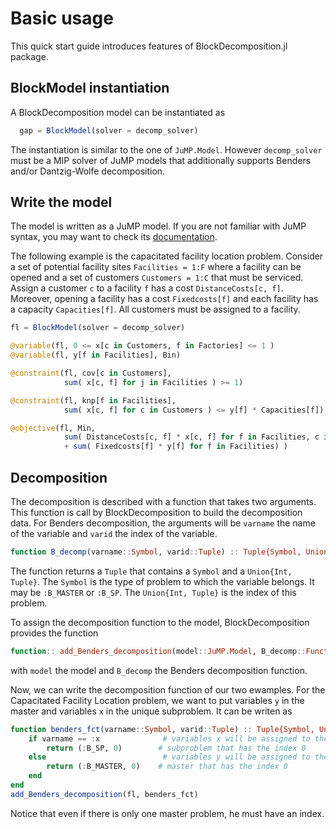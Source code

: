 

# Basic usage

This quick start guide introduces features of BlockDecomposition.jl package.

## BlockModel instantiation

A BlockDecomposition model can be instantiated as

```julia
  gap = BlockModel(solver = decomp_solver)
```  

The instantiation is similar to the one of `JuMP.Model`.
However `decomp_solver` must be a MIP solver of JuMP models that additionally supports Benders and/or Dantzig-Wolfe decomposition.

## Write the model

The model is written as a JuMP model. If you are not familiar with JuMP syntax,
you may want to check its [documentation](https://jump.readthedocs.io/en/latest/quickstart.html#defining-variables).

The following example is the capacitated facility location problem.
Consider a set of potential facility sites `Facilities = 1:F` where a
facility can be opened and a set of customers `Customers = 1:C` that must be
serviced. Assign a customer `c` to a facility `f` has a cost `DistanceCosts[c, f]`.
Moreover, opening a facility has a cost `Fixedcosts[f]` and each facility has a capacity `Capacities[f]`.
All customers must be assigned to a facility.

```julia
fl = BlockModel(solver = decomp_solver)

@variable(fl, 0 <= x[c in Customers, f in Factories] <= 1 )
@variable(fl, y[f in Facilities], Bin)

@constraint(fl, cov[c in Customers],
            sum( x[c, f] for j in Facilities ) >= 1)

@constraint(fl, knp[f in Facilities],
            sum( x[c, f] for c in Customers ) <= y[f] * Capacities[f])

@objective(fl, Min,
            sum( DistanceCosts[c, f] * x[c, f] for f in Facilities, c in Customers)
            + sum( Fixedcosts[f] * y[f] for f in Facilities) )
```

## Decomposition

The decomposition is described with a function that takes two arguments.
This function is call by BlockDecomposition to build the decomposition data.
For Benders decomposition, the arguments will be ``varname`` the name
of the variable and ``varid`` the index of the variable.

```julia
function B_decomp(varname::Symbol, varid::Tuple) :: Tuple{Symbol, Union{Int, Tuple}}
```

The function returns a `Tuple` that contains a `Symbol` and
a `Union{Int, Tuple}`. The `Symbol` is the type of problem to which
the variable belongs.
It may be `:B_MASTER` or `:B_SP`.
The `Union{Int, Tuple}` is the index of this problem.

To assign the decomposition function to the model, BlockDecomposition provides the function

```julia
function:: add_Benders_decomposition(model::JuMP.Model, B_decomp::Function)
```

with `model` the model and `B_decomp` the Benders decomposition function.

Now, we can write the decomposition function of our two ewamples. For the
Capacitated Facility Location problem, we want to put variables ``y`` in
the master and variables ``x`` in the unique subproblem. It can be writen as

```julia
function benders_fct(varname::Symbol, varid::Tuple) :: Tuple{Symbol, Union{Int, Tuple}}
    if varname == :x              # variables x will be assigned to the
        return (:B_SP, 0)        # subproblem that has the index 0
    else                          # variables y will be assigned to the
        return (:B_MASTER, 0)    # master that has the index 0
    end
end
add_Benders_decomposition(fl, benders_fct)
```

Notice that even if there is only one master problem, he must have an index.
